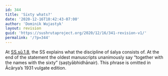 ```yaml
---
id: 344
title: 'Sixty whats?'
date: '2020-12-16T10:42:43-07:00'
author: 'Dominik Wujastyk'
layout: revision
guid: 'https://sushrutaproject.org/2020/12/16/341-revision-v1/'
permalink: '/?p=344'
---
```


At [SS.sū.1.8](https://saktumiva.org/wiki/wujastyk/susrutasamhita/01-su.su/provisional-edition_sutrasthana?upama_ver=glpihydyq0), the SS explains what the discipline of śalya consists of. At the end of the statement the oldest manuscripts unanimously say “together with the names with the sixty” (ṣaṣṭyābhidhānair). This phrase is omitted in Ācārya’s 1931 vulgate edition.